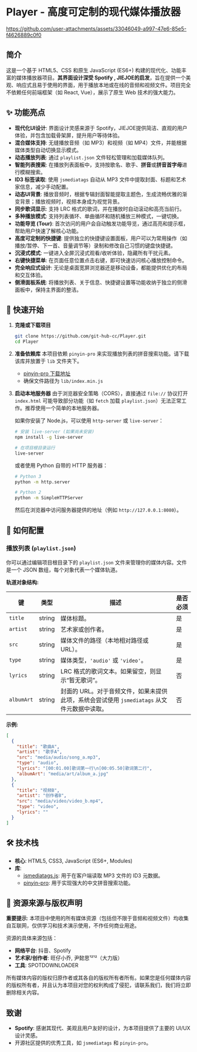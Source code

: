 # Player - 高度可定制的现代媒体播放器

https://github.com/user-attachments/assets/33046049-a997-47e6-85e5-f4626889c0f0

## 简介

这是一个基于 HTML5、CSS 和原生 JavaScript (ES6+) 构建的现代化、功能丰富的媒体播放器项目。**其界面设计深受 Spotify , JIEJOE的启发**，旨在提供一个美观、响应式且易于使用的界面，用于播放本地或在线的音频和视频文件。项目完全不依赖任何前端框架（如 React, Vue），展示了原生 Web 技术的强大能力。

## ✨ 功能亮点

- **现代化UI设计**: 界面设计灵感来源于 Spotify，JIEJOE提供简洁、直观的用户体验，并包含加载骨架屏，提升用户等待体验。
- **混合媒体支持**: 无缝播放音频（如 MP3）和视频（如 MP4）文件，并能根据媒体类型自动切换显示模式。
- **动态播放列表**: 通过 `playlist.json` 文件轻松管理和加载媒体队列。
- **智能列表搜索**: 在播放列表面板中，支持按歌名、歌手、**拼音**或**拼音首字母**进行模糊搜索。
- **ID3 标签读取**: 使用 `jsmediatags` 自动从 MP3 文件中提取封面、标题和艺术家信息，减少手动配置。
- **动态UI背景**: 播放音频时，根据专辑封面智能提取主题色，生成流畅优雅的渐变背景；播放视频时，视频本身成为视觉背景。
- **同步歌词显示**: 支持 LRC 格式的歌词，并在播放时自动滚动和高亮当前行。
- **多种播放模式**: 支持列表循环、单曲循环和随机播放三种模式，一键切换。
- **功能导览 (Tour)**: 首次访问的用户会自动触发功能导览，通过高亮和提示框，帮助用户快速了解核心功能。
- **高度可定制的快捷键**: 提供独立的快捷键设置面板，用户可以为常用操作（如播放/暂停、下一首、音量调节等）录制和修改自己习惯的键盘快捷键。
- **沉浸式模式**: 一键进入全屏沉浸式观看/收听体验，隐藏所有干扰元素。
- **右键快捷菜单**: 在页面任意位置点击右键，即可快速访问核心播放控制命令。
- **完全响应式设计**: 无论是桌面宽屏浏览器还是移动设备，都能提供优化的布局和交互体验。
- **侧滑面板系统**: 将播放列表、关于信息、快捷键设置等功能收纳于独立的侧滑面板中，保持主界面的整洁。

## 🚀 快速开始

1.  **克隆或下载项目**
    ```bash
    git clone https://github.com/git-hub-cc/Player.git
    cd Player
    ```

2.  **准备依赖库**
    本项目依赖 `pinyin-pro` 来实现播放列表的拼音搜索功能。请下载该库并放置于 `lib` 文件夹下。
    - [pinyin-pro 下载地址](https://github.com/zh-lx/pinyin-pro)
    - 确保文件路径为 `lib/index.min.js`

3.  **启动本地服务器**
    由于浏览器安全策略（CORS），直接通过 `file://` 协议打开 `index.html` 可能导致部分功能（如 `fetch` 加载 `playlist.json`）无法正常工作。推荐使用一个简单的本地服务器。

    如果你安装了 Node.js，可以使用 `http-server` 或 `live-server`：
    ```bash
    # 安装 live-server (如果尚未安装)
    npm install -g live-server
    
    # 在项目根目录运行
    live-server
    ```
    或者使用 Python 自带的 HTTP 服务器：
    ```bash
    # Python 3
    python -m http.server
    
    # Python 2
    python -m SimpleHTTPServer
    ```
    然后在浏览器中访问服务器提供的地址（例如 `http://127.0.0.1:8080`）。

## 🔧 如何配置

### 播放列表 (`playlist.json`)
你可以通过编辑项目根目录下的 `playlist.json` 文件来管理你的媒体内容。文件是一个 JSON 数组，每个对象代表一个媒体轨道。

**轨道对象结构:**

| 键          | 类型   | 描述                                                                                              | 是否必须 |
|-------------|--------|---------------------------------------------------------------------------------------------------|----------|
| `title`     | string | 媒体标题。                                                                                        | 是       |
| `artist`    | string | 艺术家或创作者。                                                                                  | 是       |
| `src`       | string | 媒体文件的路径（本地相对路径或 URL）。                                                            | 是       |
| `type`      | string | 媒体类型，`'audio'` 或 `'video'`。                                                                | 是       |
| `lyrics`    | string | LRC 格式的歌词文本。如果留空，则显示“暂无歌词”。                                                  | 否       |
| `albumArt`  | string | 封面的 URL。对于音频文件，如果未提供此项，系统会尝试使用 `jsmediatags` 从文件元数据中读取。 | 否       |

**示例:**
```json
[
  {
    "title": "歌曲A",
    "artist": "歌手A",
    "src": "media/audio/song_a.mp3",
    "type": "audio",
    "lyrics": "[00:01.00]歌词第一行\n[00:05.50]歌词第二行",
    "albumArt": "media/art/album_a.jpg"
  },
  {
    "title": "视频B",
    "artist": "创作者B",
    "src": "media/video/video_b.mp4",
    "type": "video",
    "lyrics": ""
  }
]
```

## 🛠️ 技术栈

- **核心**: HTML5, CSS3, JavaScript (ES6+, Modules)
- **库**:
    - [jsmediatags.js](https://github.com/aadsm/jsmediatags): 用于在客户端读取 MP3 文件的 ID3 元数据。
    - [pinyin-pro](https://github.com/zh-lx/pinyin-pro): 用于实现强大的中文拼音搜索功能。

## 📄 资源来源与版权声明

**重要提示**: 本项目中使用的所有媒体资源（包括但不限于音频和视频文件）均收集自互联网，仅供学习和技术演示使用，不作任何商业用途。

资源的具体来源包括：
- **网络平台**: 抖音、Spotify
- **艺术家/创作者**: 旺仔小乔, 尹懿思¹²¹²（大力版）
- **工具**: SPOTDOWNLOADER

所有媒体内容的版权归原作者或其各自的版权所有者所有。如果您是任何媒体内容的版权所有者，并且认为本项目对您的权利构成了侵犯，请联系我们，我们将立即删除相关内容。

## 致谢

- **Spotify**: 感谢其现代、美观且用户友好的设计，为本项目提供了主要的 UI/UX 设计灵感。
- 开源社区提供的优秀工具，如 `jsmediatags` 和 `pinyin-pro`。